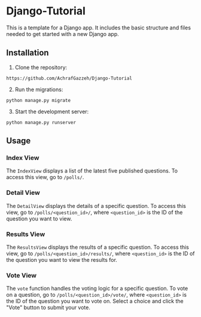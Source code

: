 # Django-Tutorial


This is a template for a Django app. It includes the basic structure and files needed to get started with a new Django app.

## Installation

1. Clone the repository:

```https://github.com/AchrafGazzeh/Django-Tutorial```

2. Run the migrations:

```python manage.py migrate```

3. Start the development server:

```python manage.py runserver```

## Usage

### Index View

The `IndexView` displays a list of the latest five published questions. To access this view, go to `/polls/`.

### Detail View

The `DetailView` displays the details of a specific question. To access this view, go to `/polls/<question_id>/`, where `<question_id>` is the ID of the question you want to view.

### Results View

The `ResultsView` displays the results of a specific question. To access this view, go to `/polls/<question_id>/results/`, where `<question_id>` is the ID of the question you want to view the results for.

### Vote View

The `vote` function handles the voting logic for a specific question. To vote on a question, go to `/polls/<question_id>/vote/`, where `<question_id>` is the ID of the question you want to vote on. Select a choice and click the "Vote" button to submit your vote.
